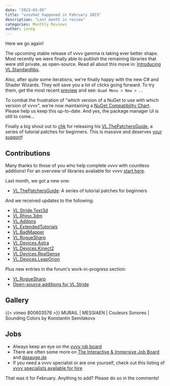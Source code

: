 ```yaml
---
date: "2023-03-05"
title: "vvvvhat happened in February 2023"
description: "Last month in review"
categories: Monthly Reviews
author: joreg
---
```


Here we go again!

The upcoming stable release of vvvv gamma is taking ever better shape. Most recently we were finally able to publish the remaining libraries that were still private, as open-source. Read all about this move in: [Introducing VL.Standardlibs](https://visualprogramming.net/blog/2023/introducing-vl.standardlibs/).

Also, after quite some iterations, we're finally happy with the new C# and Shader Wizards. They will save you a lot of clicks going forward. To try them, get the most recent [preview](https://visualprogramming.net/#Download) and see: `Quad Menu > New > ..`

To combat the frustration of "which version of a NuGet to use with which version of vvvv", we're now maintaining a [NuGet Compatibility Chart](https://thegraybook.vvvv.org/changelog/nuget-compatibility-chart.html). Please help us keep this up-to-date. And yes, the package manager UI is still to come...

Finally a big shout out to [chk](https://mastodon.xyz/@chkworks) for releasing his [VL.ThePatchersGuide](https://github.com/chkworks/VL.ThePatchersGuide), a series of tutorial patches for beginners. This is massive and deserves [your support](https://ko-fi.com/chkworks)!

## Contributions
Many thanks to those of you who help complete vvvv with countless additions! For an overview of libraries available for vvvv [start here](https://thegraybook.vvvv.org/reference/libraries/overview.html).

Last month, we got a new one:
- [VL.ThePatchersGuide](https://www.nuget.org/packages/VL.ThePatchersGuide): A series of tutorial patches for beginners

And we received updates to the following:
- [VL.Stride.Text3d](https://www.nuget.org/packages/VL.Stride.Text3d)
- [VL.Rhino.3dm](https://www.nuget.org/packages/VL.Rhino.3dm)
- [VL.Addons](https://www.nuget.org/packages/VL.Addons)
- [VL.ExtendedTutorials](https://www.nuget.org/packages/VL.ExtendedTutorials)
- [VL.BadMapper](https://www.nuget.org/packages/VL.BadMapper)
- [VL.RogueSharp](https://www.nuget.org/packages/VL.RogueSharp)
- [VL.Devices.Astra](https://www.nuget.org/packages/VL.Devices.Astra)
- [VL.Devices.Kinect2](https://www.nuget.org/packages/VL.Devices.Kinect2)
- [VL.Devices.RealSense](https://www.nuget.org/packages/VL.Devices.RealSense)
- [VL.Devices.LeapOrion](https://www.nuget.org/packages/VL.Devices.LeapOrion)

Plus new entries in the forum's work-in-progress section:
- [VL.RogueSharp](https://discourse.vvvv.org/t/vl-roguesharp/21227)
- [Open-source additions for VL.Stride](https://discourse.vvvv.org/t/some-improvements-in-vl-stride-made-for-recent-projects/21212)

## Gallery

{{< vimeo 800603576 >}}
MURAIL | MESSIAEN | Couleurs Sonores | Sounding Colors by Konstantin Semilakovs

## Jobs

- Always keep an eye on the [vvvv job board](https://discourse.vvvv.org/c/jobs)
- There are often some more on [The Interactive & Immersive Job Board](https://jobs.interactiveimmersive.io/?s=vvvv&post_type=job_listing&orderby=date) and [dasauge.de](https://dasauge.de/sta/Vvvv/)
- If you need a vvvv specialist or are one yourself, check out this listing of [vvvv specialists available for hire](https://legacy.vvvv.org/documentation/vvvv-specialists-available-for-hire)

That was it for February. Anything to add? Please do so in the comments!